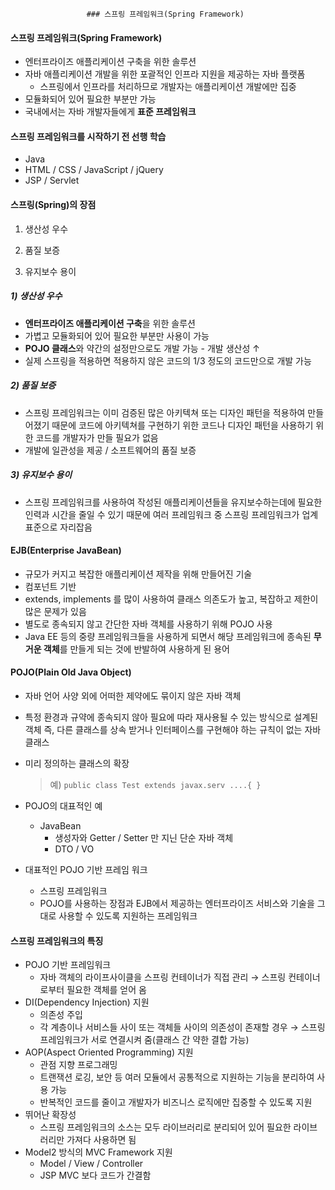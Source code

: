                      ### 스프링 프레임워크(Spring Framework)



#### 스프링 프레임워크(Spring Framework)

- 엔터프라이즈 애플리케이션 구축을 위한 솔루션
- 자바 애플리케이션 개발을 위한 포괄적인 인프라 지원을 제공하는 자바 플랫폼
  - 스프링에서 인프라를 처리하므로 개발자는 애플리케이션 개발에만 집중
- 모듈화되어 있어 필요한 부분만 가능
- 국내에서는 자바 개발자들에게 **표준 프레임워크**



#### 스프링 프레임워크를 시작하기 전 선행 학습

- Java
- HTML / CSS / JavaScript / jQuery
- JSP / Servlet



#### 스프링(Spring)의 장점

1) 생산성 우수

2) 품질 보증

3) 유지보수 용이



##### 1) 생산성 우수

- **엔터프라이즈 애플리케이션 구축**을 위한 솔루션
- 가볍고 모듈화되어 있어 필요한 부분만 사용이 가능
- **POJO 클래스**와 약간의 설정만으로도 개발 가능 - 개발 생산성 ↑
- 실제 스프링을 적용하면 적용하지 않은 코드의 1/3 정도의 코드만으로 개발 가능



##### 2) 품질 보증

- 스프링 프레임워크는 이미 검증된 많은 아키텍쳐 또는 디자인 패턴을 적용하여 만들어졌기 때문에 코드에 아키텍쳐를 구현하기 위한 코드나 디자인 패턴을 사용하기 위한 코드를 개발자가 만들 필요가 없음
- 개발에 일관성을 제공 / 소프트웨어의 품질 보증



##### 3) 유지보수 용이

- 스프링 프레임워크를 사용하여 작성된 애플리케이션들을 유지보수하는데에 필요한 인력과 시간을 줄일 수 있기 때문에 여러 프레임워크 중 스프링 프레임워크가 업계 표준으로 자리잡음





#### EJB(Enterprise JavaBean)

- 규모가 커지고 복잡한 애플리케이션 제작을 위해 만들어진 기술
- 컴포넌트 기반
- extends, implements 를 많이 사용하여 클래스 의존도가 높고, 복잡하고 제한이 많은 문제가 있음
- 별도로 종속되지 않고 간단한 자바 객체를 사용하기 위해 POJO 사용
- Java EE 등의 중량 프레임워크들을 사용하게 되면서 해당 프레임워크에 종속된 **무거운 객체**를 만들게 되는 것에 반발하여 사용하게 된 용어



#### POJO(Plain Old Java Object)

- 자바 언어 사양 외에 어떠한 제약에도 묶이지 않은 자바 객체

- 특정 환경과 규약에 종속되지 않아 필요에 따라 재사용될 수 있는 방식으로 설계된 객체
  즉, 다른 클래스를 상속 받거나 인터페이스를 구현해야 하는 규칙이 없는 자바 클래스

- 미리 정의하는 클래스의 확장

  > 예) `public class Test extends javax.serv ....{ }`

- POJO의 대표적인 예
  - JavaBean
    - 생성자와 Getter / Setter 만 지닌 단순 자바 객체
    - DTO / VO
- 대표적인 POJO 기반 프레임 워크
  - 스프링 프레임워크
  - POJO를 사용하는 장점과 EJB에서 제공하는 엔터프라이즈 서비스와 기술을 그대로 사용할 수 있도록 지원하는 프레임워크



#### 스프링 프레임워크의 특징

- POJO 기반 프레임워크
  - 자바 객체의 라이프사이클을 스프링 컨테이너가 직접 관리
    → 스프링 컨테이너로부터 필요한 객체를 얻어 옴
- DI(Dependency Injection) 지원
  - 의존성 주입
  - 각 계층이나 서비스들 사이 또는 객체들 사이의 의존성이 존재할 경우
    → 스프링 프레임워크가 서로 연결시켜 줌(클래스 간 약한 결합 가능)
- AOP(Aspect Oriented Programming) 지원
  - 관점 지향 프로그래밍
  - 트랜잭션 로깅, 보안 등 여러 모듈에서 공통적으로 지원하는 기능을 분리하여 사용 가능
  - 반복적인 코드를 줄이고 개발자가 비즈니스 로직에만 집중할 수 있도록 지원
- 뛰어난 확장성
  - 스프링 프레임워크의 소스는 모두 라이브러리로 분리되어 있어 필요한 라이브러리만 가져다 사용하면 됨
- Model2 방식의 MVC Framework 지원
  - Model / View / Controller
  - JSP MVC 보다 코드가 간결함






























































































